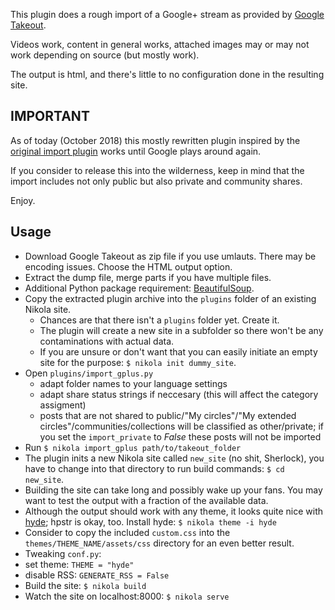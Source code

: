 This plugin does a rough import of a Google+ stream as provided by [Google Takeout](http://google.com/takeout/).

Videos work, content in general works, attached images may or may not work depending on source (but mostly work).

The output is html, and there's little to no configuration done in the resulting site.

## IMPORTANT

As of today (October 2018) this mostly rewritten plugin inspired by the [original import plugin](https://plugins.getnikola.com/v7/import_gplus/) works until Google plays around again.

If you consider to release this into the wilderness, keep in mind that the import includes not only public but also private and community shares.

Enjoy.

## Usage

 * Download Google Takeout as zip file if you use umlauts. There may be encoding issues. Choose the HTML output option.
 * Extract the dump file, merge parts if you have multiple files.
 * Additional Python package requirement: [BeautifulSoup](https://www.crummy.com/software/BeautifulSoup/).
 * Copy the extracted plugin archive into the ``plugins`` folder of an existing Nikola site.
    * Chances are that there isn't a ``plugins`` folder yet. Create it.
    * The plugin will create a new site in a subfolder so there won't be any contaminations with actual data.
    * If you are unsure or don't want that you can easily initiate an empty site for the purpose: ``$ nikola init dummy_site``.
 * Open ``plugins/import_gplus.py``
    * adapt folder names to your language settings
    * adapt share status strings if neccesary (this will affect the category assigment)
    * posts that are not shared to public/"My circles"/"My extended circles"/communities/collections will be classified as other/private; if you set the ``import_private`` to *False* these posts will not be imported 
 * Run ``$ nikola import_gplus path/to/takeout_folder``
 * The plugin inits a new Nikola site called ``new_site`` (no shit, Sherlock), you have to change into that directory to run build commands: ``$ cd new_site``.
 * Building the site can take long and possibly wake up your fans. You may want to test the output with a fraction of the available data.
 * Although the output should work with any theme, it looks quite nice with [hyde](https://themes.getnikola.com/v7/hyde/); hpstr is okay, too.
   Install hyde: ``$ nikola theme -i hyde``
 * Consider to copy the included ``custom.css`` into the ``themes/THEME_NAME/assets/css`` directory for an even better result.
 * Tweaking ``conf.py``:
  * set theme: ``THEME = "hyde"``
  * disable RSS: ``GENERATE_RSS = False``
 * Build the site: ``$ nikola build``
 * Watch the site on localhost:8000: ``$ nikola serve``
